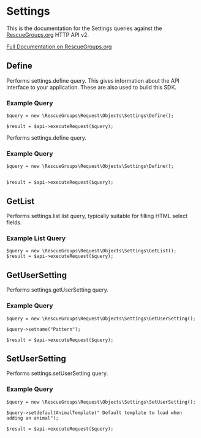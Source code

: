 # Settings

This is the documentation for the Settings queries against the [RescueGroups.org](https://www.rescuegroups.org/) HTTP API v2.

[Full Documentation on RescueGroups.org](https://userguide.rescuegroups.org/display/APIDG/Object+definitions#Objectdefinitions-settings)

## Define
Performs settings.define query. This gives information about the API interface to your application. These are also used to build this SDK.

### Example Query

    $query = new \RescueGroups\Request\Objects\Settings\Define();

    $result = $api->executeRequest($query);
Performs settings.define query.

### Example Query

    $query = new \RescueGroups\Request\Objects\Settings\Define();


    $result = $api->executeRequest($query);

## GetList
Performs settings.list list query, typically suitable for filling HTML select fields.

### Example List Query

    $query = new \RescueGroups\Request\Objects\Settings\GetList();
    $result = $api->executeRequest($query);
## GetUserSetting
Performs settings.getUserSetting query.

### Example Query

    $query = new \RescueGroups\Request\Objects\Settings\GetUserSetting();

    $query->setname("Pattern");

    $result = $api->executeRequest($query);

## SetUserSetting
Performs settings.setUserSetting query.

### Example Query

    $query = new \RescueGroups\Request\Objects\Settings\SetUserSetting();

    $query->setdefaultAnimalTemplate(" Default template to load when adding an animal");

    $result = $api->executeRequest($query);

